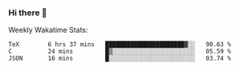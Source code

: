 ### Hi there 👋

<!--
**ericxiaseattle/ericxiaseattle** is a ✨ _special_ ✨ repository because its `README.md` (this file) appears on your GitHub profile.

Here are some ideas to get you started:

- 🔭 I’m currently working on ...
- 🌱 I’m currently learning ...
- 👯 I’m looking to collaborate on ...
- 🤔 I’m looking for help with ...
- 💬 Ask me about ...
- 📫 How to reach me: ...
- 😄 Pronouns: ...
- ⚡ Fun fact: ...
-->

Weekly Wakatime Stats:
<!--START_SECTION:waka-->
```text
TeX        6 hrs 37 mins   ██████████████████████▓░░   90.63 % 
C          24 mins         █▒░░░░░░░░░░░░░░░░░░░░░░░   05.59 % 
JSON       16 mins         █░░░░░░░░░░░░░░░░░░░░░░░░   03.74 % 
```
<!--END_SECTION:waka-->
